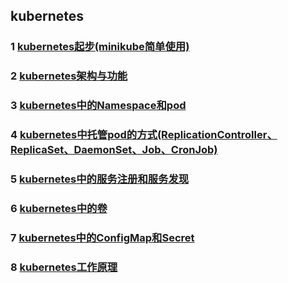 ## kubernetes

### 1 [kubernetes起步(minikube简单使用)](https://github.com/luofengmacheng/docker_doc/blob/master/kubernetes/minikube.md)

### 2 [kubernetes架构与功能](https://github.com/luofengmacheng/docker_doc/blob/master/kubernetes/structure_function.md)

### 3 [kubernetes中的Namespace和pod](https://github.com/luofengmacheng/docker_doc/blob/master/kubernetes/pod.md)

### 4 [kubernetes中托管pod的方式(ReplicationController、ReplicaSet、DaemonSet、Job、CronJob)](https://github.com/luofengmacheng/docker_doc/blob/master/kubernetes/rc_rs_ds_job_cronjob.md)

### 5 [kubernetes中的服务注册和服务发现](https://github.com/luofengmacheng/docker_doc/blob/master/kubernetes/service.md)

### 6 [kubernetes中的卷](https://github.com/luofengmacheng/docker_doc/blob/master/kubernetes/volume.md)

### 7 [kubernetes中的ConfigMap和Secret](https://github.com/luofengmacheng/docker_doc/blob/master/kubernetes/config.md)

### 8 [kubernetes工作原理](https://github.com/luofengmacheng/docker_doc/blob/master/kubernetes/principle.md)